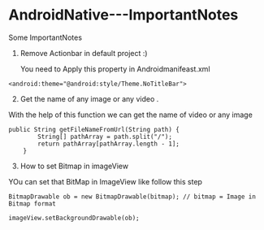 AndroidNative---ImportantNotes
==============================

Some ImportantNotes

1) Remove Actionbar in default project :) 

   You need to Apply this property in Androidmanifeast.xml

~~~
<android:theme="@android:style/Theme.NoTitleBar">
~~~

2) Get the name of any image or any video . 

  With the help of this function we can get the name of video or any image


~~~~
public String getFileNameFromUrl(String path) {
		String[] pathArray = path.split("/");
		return pathArray[pathArray.length - 1];
	}
~~~~

3) How to set Bitmap in imageView

  YOu can set that BitMap in ImageView like follow this step
  
  ~~~
  BitmapDrawable ob = new BitmapDrawable(bitmap); // bitmap = Image in Bitmap format
  
  imageView.setBackgroundDrawable(ob);
  ~~~
